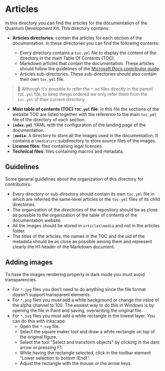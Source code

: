 # Articles

In this directory you can find the articles for the documentation of the Quantum
Development Kit. This directory contains:

- **Articles directories**: contain the articles for each section of
  the documentation. In these directories you can find the following contents:
  
  - Every directory contains a `toc.yml` file to display the content of the directory
    in the main Table Of Contents (TOC).
  - Markdown articles that contain the documentation. These articles
    should follow the guidelines of the [Microsoft Docs contributor
    guide](xref:microsoft.quantum.contributing-qdk.overview).
  - Articles sub-directories. These
    sub-directories should also contain their own `toc.yml` file.

> :pencil: Although it's possible to refer the `*.md` files directly in the parent
> `TOC.yml` file, to keep things ordered we only refer them from the `toc.yml`
> of their current directory.

- **Main table of contents (TOC) `TOC.yml` file**: in this file the sections of
  the website TOC are listed together with the reference to the main `toc.yml`
  file of the directory of each section.
- **`index.yml`** YAML with the configuration of the landing page of the documentation.
- **`\media`**: A directory to store all the images used in the documentation. It
  contains a `\media\src` subdirectory to store source files of the images.
- **License files**: files containing legal licenses
- **Technical files**: files containing macros and metadata.

## Guidelines

Some general guidelines about the organization of this directory
for contributors:

- Every directory or sub-directory should contain its own `toc.yml` file in
  which are referred the same-level articles or the `toc.yml` files of its child directories.
- The organization of the directories of the repository should be as close as possible to the
  organization of the table of contents of the documentation website.
- All the images should be stored in `articles\media` and not in the articles
  folder.
- The titles of the articles, the names in the TOC and the *uid* of the metadata
  should be as close as possible among them and represent clearly the H1 header
  of the Markdown document.

## Adding images

To have the images rendering properly in dark mode you must avoid transparencies.
- For `*.jpg` files you don't need to do anything since the file format doesn't support transparent elements.
- For `*.png` files you must add a white background or change the value of the alpha channel to 100. The easiest way to do this in Windows is by opening the file in Paint and saving, overwriting the original file.
- For `*.svg` files you must add a white rectangle in the lowest layer. You can do this with Inkscape:
  - Open the `*.svg` file.
  - Select the square maker tool and draw a white rectangle on top of the original figure.
  - Select the tool "Select and transform objects" by clicking in the dark arrow or pressing F1.
  - While having the rectangle selected, click in the toolbar element "Lower selection to bottom (End)".
  - Adjust the rectangle with the mouse or the arrow keys.
